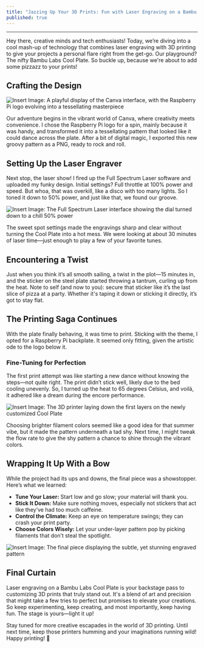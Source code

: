```yaml
---
title: "Jazzing Up Your 3D Prints: Fun with Laser Engraving on a Bambu Labs Cool Plate"
published: true
---
```

---

Hey there, creative minds and tech enthusiasts! Today, we’re diving into a cool mash-up of technology that combines laser engraving with 3D printing to give your projects a personal flare right from the get-go. Our playground? The nifty Bambu Labs Cool Plate. So buckle up, because we're about to add some pizzazz to your prints!

## Crafting the Design

![Insert Image: A playful display of the Canva interface, with the Raspberry Pi logo evolving into a tessellating masterpiece](#)

Our adventure begins in the vibrant world of Canva, where creativity meets convenience. I chose the Raspberry Pi logo for a spin, mainly because it was handy, and transformed it into a tessellating pattern that looked like it could dance across the plate. After a bit of digital magic, I exported this new groovy pattern as a PNG, ready to rock and roll.

## Setting Up the Laser Engraver

Next stop, the laser show! I fired up the Full Spectrum Laser software and uploaded my funky design. Initial settings? Full throttle at 100% power and speed. But whoa, that was overkill, like a disco with too many lights. So I toned it down to 50% power, and just like that, we found our groove.

![Insert Image: The Full Spectrum Laser interface showing the dial turned down to a chill 50% power](#)

The sweet spot settings made the engravings sharp and clear without turning the Cool Plate into a hot mess. We were looking at about 30 minutes of laser time—just enough to play a few of your favorite tunes.

## Encountering a Twist

Just when you think it’s all smooth sailing, a twist in the plot—15 minutes in, and the sticker on the steel plate started throwing a tantrum, curling up from the heat. Note to self (and now to you): secure that sticker like it’s the last slice of pizza at a party. Whether it's taping it down or sticking it directly, it’s got to stay flat.

## The Printing Saga Continues

With the plate finally behaving, it was time to print. Sticking with the theme, I opted for a Raspberry Pi backplate. It seemed only fitting, given the artistic ode to the logo below it.

### Fine-Tuning for Perfection

The first print attempt was like starting a new dance without knowing the steps—not quite right. The print didn’t stick well, likely due to the bed cooling unevenly. So, I turned up the heat to 65 degrees Celsius, and voilà, it adhered like a dream during the encore performance.

![Insert Image: The 3D printer laying down the first layers on the newly customized Cool Plate](#)

Choosing brighter filament colors seemed like a good idea for that summer vibe, but it made the pattern underneath a tad shy. Next time, I might tweak the flow rate to give the shy pattern a chance to shine through the vibrant colors.

## Wrapping It Up With a Bow

While the project had its ups and downs, the final piece was a showstopper. Here’s what we learned:

- **Tune Your Laser:** Start low and go slow; your material will thank you.
- **Stick It Down:** Make sure nothing moves, especially not stickers that act like they’ve had too much caffeine.
- **Control the Climate:** Keep an eye on temperature swings; they can crash your print party.
- **Choose Colors Wisely:** Let your under-layer pattern pop by picking filaments that don’t steal the spotlight.

![Insert Image: The final piece displaying the subtle, yet stunning engraved pattern](#)

## Final Curtain

Laser engraving on a Bambu Labs Cool Plate is your backstage pass to customizing 3D prints that truly stand out. It's a blend of art and precision that might take a few tries to perfect but promises to elevate your creations. So keep experimenting, keep creating, and most importantly, keep having fun. The stage is yours—light it up!

Stay tuned for more creative escapades in the world of 3D printing. Until next time, keep those printers humming and your imaginations running wild! Happy printing! 🌟
